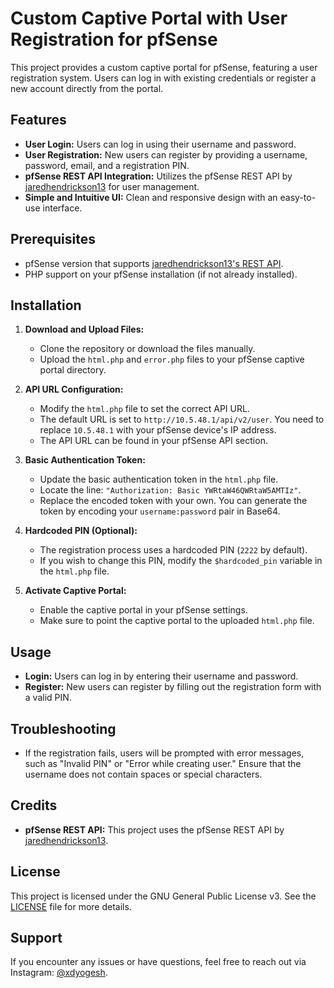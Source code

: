 # Custom Captive Portal with User Registration for pfSense

This project provides a custom captive portal for pfSense, featuring a user registration system. Users can log in with existing credentials or register a new account directly from the portal.

## Features

- **User Login:** Users can log in using their username and password.
- **User Registration:** New users can register by providing a username, password, email, and a registration PIN.
- **pfSense REST API Integration:** Utilizes the pfSense REST API by [jaredhendrickson13](https://github.com/jaredhendrickson13/pfsense-api) for user management.
- **Simple and Intuitive UI:** Clean and responsive design with an easy-to-use interface.

## Prerequisites

- pfSense version that supports [jaredhendrickson13's REST API](https://github.com/jaredhendrickson13/pfsense-api).
- PHP support on your pfSense installation (if not already installed).

## Installation

1. **Download and Upload Files:**
   - Clone the repository or download the files manually.
   - Upload the `html.php` and `error.php` files to your pfSense captive portal directory.

2. **API URL Configuration:**
   - Modify the `html.php` file to set the correct API URL.
   - The default URL is set to `http://10.5.48.1/api/v2/user`. You need to replace `10.5.48.1` with your pfSense device's IP address.
   - The API URL can be found in your pfSense API section.

3. **Basic Authentication Token:**
   - Update the basic authentication token in the `html.php` file.
   - Locate the line: `"Authorization: Basic YWRtaW46QWRtaW5AMTIz"`.
   - Replace the encoded token with your own. You can generate the token by encoding your `username:password` pair in Base64.

4. **Hardcoded PIN (Optional):**
   - The registration process uses a hardcoded PIN (`2222` by default).
   - If you wish to change this PIN, modify the `$hardcoded_pin` variable in the `html.php` file.

5. **Activate Captive Portal:**
   - Enable the captive portal in your pfSense settings.
   - Make sure to point the captive portal to the uploaded `html.php` file.

## Usage

- **Login:** Users can log in by entering their username and password.
- **Register:** New users can register by filling out the registration form with a valid PIN.

## Troubleshooting

- If the registration fails, users will be prompted with error messages, such as "Invalid PIN" or "Error while creating user." Ensure that the username does not contain spaces or special characters.

## Credits

- **pfSense REST API:** This project uses the pfSense REST API by [jaredhendrickson13](https://github.com/jaredhendrickson13/pfsense-api).

## License

This project is licensed under the GNU General Public License v3. See the [LICENSE](LICENSE) file for more details.

## Support

If you encounter any issues or have questions, feel free to reach out via Instagram: [@xdyogesh](https://www.instagram.com/xdyogesh).
